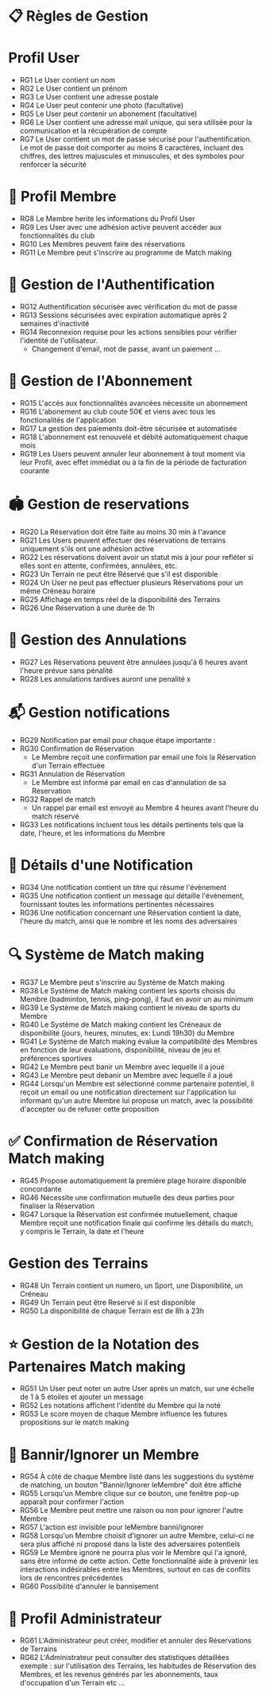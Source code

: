 # 📋 Règles de Gestion

# Profil User
- RG1 Le User contient un nom
- RG2 Le User contient un prénom
- RG3 Le User contient une adresse postale
- RG4 Le User peut contenir une photo (facultative)
- RG5 Le User peut contenir un abonement (facultative)
- RG6 Le User contient une adresse mail unique, qui sera utilisée pour la communication et la récupération de compte
- RG7 Le User contient un mot de passe sécurisé pour l'authentification. Le mot de passe doit comporter au moins 8 caractères, incluant des chiffres, des lettres majuscules et minuscules, et des symboles pour renforcer la sécurité

# 👥 Profil Membre
- RG8 Le Membre herite les informations du Profil User
- RG9 Les User avec une adhésion active peuvent accéder aux fonctionnalités du club
- RG10 Les Membres peuvent faire des réservations
- RG11 Le Membre peut s'inscrire au programme de Match making

# 🔐 Gestion de l'Authentification
- RG12 Authentification sécurisée avec vérification du mot de passe
- RG13 Sessions sécurisées avec expiration automatique après 2 semaines d'inactivité
- RG14 Reconnexion requise pour les actions sensibles pour vérifier l'identité de l'utilisateur.
    - Changement d'email, mot de passe, avant un paiement ...

# 📅 Gestion de l'Abonnement
- RG15 L'accès aux fonctionnalités avancées nécessite un abonnement
- RG16 L'abonement au club coute 50€ et viens avec tous les fonctionalités de l'application
- RG17 La gestion des paiements doit-être sécurisée et automatisée
- RG18 L'abonnement est renouvelé et débité automatiquement chaque mois
- RG19 Les Users peuvent annuler leur abonnement à tout moment via leur Profil, avec effet immédiat ou à la fin de la période de facturation courante

# 🏟️ Gestion de reservations
- RG20 La Réservation doit être faite au moins 30 min à l'avance
- RG21 Les Users peuvent effectuer des réservations de terrains uniquement s'ils ont une adhésion active
- RG22 Les réservations doivent avoir un statut mis à jour pour refléter si elles sont en attente, confirmées, annulées, etc.
- RG23 Un Terrain ne peut être Réservé que s'il est disponible
- RG24 Un User ne peut pas effectuer plusieurs Réservations pour un même Créneau horaire
- RG25 Affichage en temps réel de la disponibilité des Terrains
- RG26 Une Réservation à une durée de 1h

# 🚫 Gestion des Annulations
- RG27 Les Réservations peuvent être annulées jusqu'à 6 heures avant l'heure prévue sans pénalité
- RG28 Les annulations tardives auront une penalité x

# 📬 Gestion notifications
- RG29 Notification par email pour chaque étape importante : 
- RG30 Confirmation de Réservation
     - Le Membre reçoit une confirmation par email une fois la Réservation d'un Terrain effectuée
- RG31 Annulation de Réservation
    - Le Membre est informé par email en cas d'annulation de sa Réservation
- RG32 Rappel de match
    - Un rappel par email est envoyé au Membre 4 heures avant l'heure du match réservé
- RG33 Les notifications incluent tous les détails pertinents tels que la date, l'heure, et les informations du Membre

# 📩 Détails d'une Notification
- RG34 Une notification contient un titre qui résume l'évènement
- RG35 Une notification contient un message qui détaille l'événement, fournissant toutes les informations pertinentes nécessaires
- RG36 Une notification concernant une Réservation contient la date, l'heure du match, ainsi que le nombre et les noms des adversaires

# 🔍 Système de Match making
- RG37 Le Membre peut s'inscrire au Système de Match making
- RG38 Le Système de Match making contient les sports choisis du Membre (badminton, tennis, ping-pong), il faut en avoir un au minimum
- RG39 Le Système de Match making contient le niveau de sports du Membre 
- RG40 Le Système de Match making contient les Créneaux de disponibilité (jours, heures, minutes, ex: Lundi 19h30) du Membre
- RG41 Le Système de Match making évalue la compatibilité des Membres en fonction de leur évaluations, disponibilité, niveau de jeu et préférences sportives
- RG42 Le Membre peut banir un Membre avec lequelle il a joué
- RG43 Le Membre peut debanir un Membre avec lequelle il a joué
- RG44 Lorsqu'un Membre est sélectionné comme partenaire potentiel, il reçoit un email ou une notification directement sur l'application lui informant qu'un autre Membre lui propose un match, avec la possibilité d'accepter ou de refuser cette proposition

# ✅ Confirmation de Réservation Match making
- RG45 Propose automatiquement la première plage horaire disponible concordante
- RG46 Nécessite une confirmation mutuelle des deux parties pour finaliser la Réservation
- RG47 Lorsque la Réservation est confirmée mutuellement, chaque Membre reçoit une notification finale qui confirme les détails du match, y compris le Terrain, la date et l'heure

# Gestion des Terrains
- RG48 Un Terrain contient un numero, un Sport, une Disponibilité, un Créneau
- RG49 Un Terrain peut être Reservé si il est disponible
- RG50 La disponibilité de chaque Terrain est de 8h à 23h

# ⭐ Gestion de la Notation des Partenaires Match making
- RG51 Un User peut noter un autre User après un match, sur une échelle de 1 à 5 étoiles et ajouter un message
- RG52 Les notations affichent l'identité du Membre qui la noté
- RG53 Le score moyen de chaque Membre influence les futures propositions sur le match making

# 🚷 Bannir/Ignorer un Membre
- RG54 À côté de chaque Membre listé dans les suggestions du système de matching, un bouton "Bannir/Ignorer leMembre" doit être affiché
- RG55 Lorsqu'un Membre clique sur ce bouton, une fenêtre pop-up apparaît pour confirmer l'action
- RG56 Le Membre peut mettre une raison ou non pour ignorer l'autre Membre
- RG57 L'action est invisible pour leMembre banni/ignorer
- RG58 Lorsqu'un Membre choisit d'ignorer un autre Membre, celui-ci ne sera plus affiché ni proposé dans la liste des adversaires potentiels
- RG59 Le Membre ignoré ne pourra plus voir le Membre qui l'a ignoré, sans être informé de cette action. Cette fonctionnalité aide à prévenir les interactions indésirables entre les Membres, surtout en cas de conflits lors de rencontres précédentes
- RG60 Possibilité d'annuler le bannisement

# 👤 Profil Administrateur
- RG61 L'Administrateur peut créer, modifier et annuler des Réservations de Terrains
- RG62 L'Administrateur peut consulter des statistiques détaillées exemple : sur l'utilisation des Terrains, les habitudes de Réservation des Membres, et les revenus générés par les abonnements, taux d'occupation d'un Terrain etc ...
